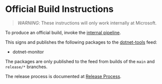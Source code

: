 
# Official Build Instructions

> *WARNING*: These instructions will only work internally at Microsoft.

To produce an official build, invoke the [internal pipeline](https://dev.azure.com/dnceng/internal/_build?definitionId=954).

This signs and publishes the following packages to the [dotnet-tools](https://pkgs.dev.azure.com/dnceng/public/_packaging/dotnet-tools/nuget/v3/index.json) feed:
 - dotnet-monitor

The packages are only published to the feed from builds of the `main` and `release/*` branches.

The release process is documented at [Release Process](./release-process.md).
